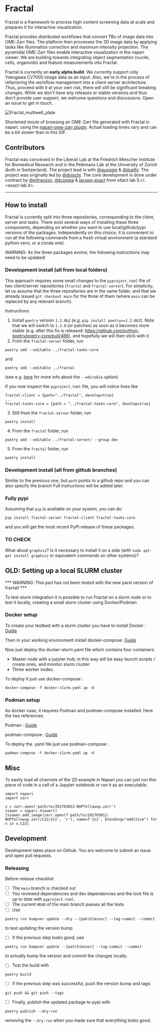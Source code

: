 # Fractal
Fractal is a framework to process high content screening data at scale and prepares it for interactive visualization.

Fractal provides distributed workflows that convert TBs of image data into OME-Zarr files. The platform then processes the 3D image data by applying tasks like illumination correction and maximum intensity projection. The pyramidal OME-Zarr files enable interactive visualization in the napari viewer.
We are building towards integrating object segmentation (nuclei, cells, organoids) and feature measurements into Fractal.

Fractal is currently an **early alpha build**. We currently support only Yokogawa CV7000 image data as an input. Also, we're in the process of refactoring the workflow management into a client-server architecture. Thus, proceed with it at your own risk, there will still be significant breaking changes. While we don't have any releases or stable versions and thus don't provide user support, we welcome questions and discussions. Open an issue to get in touch.


![Fractal_multiwell_plate](https://user-images.githubusercontent.com/18033446/177169496-09784413-6ba9-4041-80e2-c70a70e0a5d9.gif)

Shortened movie of browsing an OME-Zarr file generated with Fractal in napari, using the [napari-ome-zarr plugin](https://github.com/ome/napari-ome-zarr). Actual loading times vary and can be a bit slower than in this GIF.

## Contributors
Fractal was conceived in the Liberali Lab at the Friedrich Miescher Institute for Biomedical Research and in the Pelkmans Lab at the University of Zurich (both in Switzerland). The project lead is with [@gusqgm](https://github.com/gusqgm) & [@jluethi](https://github.com/jluethi). The project was originally led by [@dvischi](https://github.com/dvischi).
The core development is done under contract by [@mfranzon](https://github.com/mfranzon), [@tcompa](https://github.com/tcompa) & [jacopo-exact](https://github.com/jacopo-exact) from eXact lab S.r.l. <exact-lab.it>.

-----------------------------

## How to install

Fractal is currently split into three repositories, corresponding to the client, server and tasks. There exist several ways of installing these three components, depending on whether you want to use local/github/pypi versions of the packages. Independently on this choice, it is convenient to run all the following commands from a fresh virtual environment (a standard python venv, or a conda one).

WARNING: As the three packages evolve, the following instructions may need to be updated!

### Development install (all from local folders)

This approach requires some small changes to the `pyproject.toml` file of two client/server repositories (`fractal` and `fractal-server`).
For simplicity, let us assume that the three repositories are in the same folder, and that we already issued `git checkout main` for the three of them (where `main` can be replaced by any relevant branch).

Instructions:

1. Install `poetry` version `1.2.0b2` (e.g. `pip install poetry==1.2.0b2`). Note that we will switch to `1.2.0` (or patches) as soon as it becomes more stable (e.g. after this fix is released: https://github.com/python-poetry/poetry-core/pull/466), and hopefully we will then stick with it.
2. From the `fractal-server` folder, run
```
poetry add --editable ../fractal-tasks-core
```
and
```
poetry add --editable ../fractal
```
(see e.g. [here](https://github.com/python-poetry/poetry/discussions/1135) for more info about the `--editable` option)

If you now inspect the `pyproject.toml` file, you will notice lines like
```
fractal-client = {path="../fractal", develop=true}
...
fractal-tasks-core = {path = "../fractal-tasks-core", develop=true}
```
3. Still from the `fractal-server` folder, run
```
poetry install
```
4. From the `fractal` folder, run
```
poetry add --editable ../fractal-server/ --group dev
```
5. From the `fractal` folder, run
```
poetry install
```


### Development install (all from github branches)

Similar to the previous one, but `path` points to a github repo and you can also specify the branch
Full instructions will be added later.

### Fully pypi

Assuming that `pip` is available on your system, you can do:
```
pip install fractal-server fractal-client fractal-tasks-core
```
and you will get the most recent PyPI release of these packages.


### TO CHECK

What about `graphviz`? Is it necessary to install it on a side (with `sudo apt-get install graphviz` or equivalent commands on other systems)?


## OLD: Setting up a local SLURM cluster

*** WARNING: This part has not been tested with the new parsl version of fractal! ***

To test slurm integration it is possible to run Fractal on a slurm node or to test it locally, creating a small slurm cluster using Docker/Podman

### Docker setup

To create your testbed with a slurm cluster you have to install Docker :
[Guide](https://docs.docker.com/get-docker/)

Then in your working environment install docker-compose: [Guide](https://docs.docker.com/compose/install/)

Now just deploy the docker-slurm.yaml file which contains four containers:

- Master node with a jupyter hub; in this way will be easy launch scripts / create ones, and monitor slurm cluster.
- Three worker nodes.

To deploy it just use docker-compose :
```
docker-compose -f docker-slurm.yaml up -d
```

### Podman setup
As docker case, it requires Podman and podman-compose installed. Here the two references:

Podman : [Guide](https://podman.io/getting-started/installation)

podman-compose : [Guide](https://github.com/containers/podman-compose)

To deploy the .yaml file just use podman-compose :

```
podman-compose -f docker-slurm.yaml up -d
```

## Misc

To easily load all channels of the 2D example in Napari you can just run this piece of code in a cell of a Jupyter notebook or run it as an executable.

```
import napari
import zarr

x = zarr.open('path/to/201703012-NUPfollowup.zarr')
viewer = napari.Viewer()
[viewer.add_image(zarr.open(f'path/to/201703012-NUPfollowup.zarr/C22/{n}', 'r'), name=f'{n}', blending="additive") for n in x.C22]
```

## Development

Development takes place on Github. You are welcome to submit an issue and open
pull requests.

### Releasing

Before release checklist:

- [ ] The `main` branch is checked out
- [ ] You reviewed dependencies and dev dependencies and the lock file is up to
      date with `pyproject.toml`.
- [ ] The current `HEAD` of the main branch passes all the tests
- [ ] Use
```
poetry run bumpver update --dry --[patch|minor] --tag-commit --commit
```
to test updating the version bump
- [ ] If the previous step looks good, use
```
poetry run bumpver update --[patch|minor] --tag-commit --commit
```
to actually bump the version and commit the changes locally.
- [ ] Test the build with
```
poetry build
```
- [ ] If the previous step was successful, push the version bump and tags:
```
git push && git push --tags
```
- [ ] Finally, publish the updated package to pypi with
```
poetry publish --dry-run
```
removing the `--dry-run` when you made sure that everything looks good.
